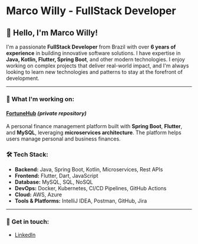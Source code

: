 # Marco Willy - FullStack Developer

## 👋 Hello, I'm Marco Willy!

I'm a passionate **FullStack Developer** from Brazil with over **6 years of experience** in building innovative software solutions. I have expertise in **Java, Kotlin, Flutter, Spring Boot**, and other modern technologies. I enjoy working on complex projects that deliver real-world impact, and I'm always looking to learn new technologies and patterns to stay at the forefront of development.

---

### 🚀 **What I'm working on:**

#### [FortuneHub](https://github.com/fortunehub-app) *(private repository)*
A personal finance management platform built with **Spring Boot**, **Flutter**, and **MySQL**, leveraging **microservices architecture**. The platform helps users manage personal and business finances.

### 🛠 **Tech Stack:**

- **Backend:** Java, Spring Boot, Kotlin, Microservices, Rest APIs
- **Frontend:** Flutter, Dart, JavaScript
- **Database:** MySQL, SQL, NoSQL
- **DevOps:** Docker, Kubernetes, CI/CD Pipelines, GitHub Actions
- **Cloud:** AWS, Azure
- **Tools & Platforms:** IntelliJ IDEA, Postman, GitHub, Jira

---

### 🔗 **Get in touch:**

- [LinkedIn](https://linkedin.com/in/marcowilly)
